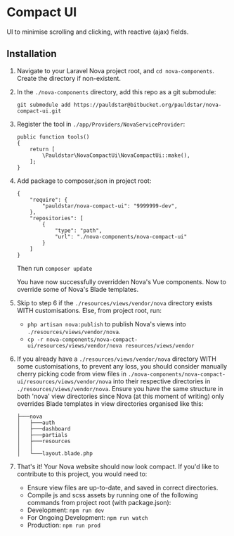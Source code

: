 # Compact UI

UI to minimise scrolling and clicking, with reactive (ajax) fields.

## Installation
1. Navigate to your Laravel Nova project root, and `cd nova-components`. Create the directory if non-existent.

2. In the `./nova-components` directory, add this repo as a git submodule:
    ```$xslt
    git submodule add https://pauldstar@bitbucket.org/pauldstar/nova-compact-ui.git
    ```

3. Register the tool in `./app/Providers/NovaServiceProvider`:
    ```$xslt
    public function tools()
    {
        return [
            \Pauldstar\NovaCompactUi\NovaCompactUi::make(),
        ];
    }
    ```

4. Add package to composer.json in project root:
    ```$xslt
    {
        "require": {
            "pauldstar/nova-compact-ui": "9999999-dev",
        },
        "repositories": [
            {
                "type": "path",
                "url": "./nova-components/nova-compact-ui"
            }
        ]
    }
    ```

   Then run `composer update`

   You have now successfully overridden Nova's Vue components. Now to override some of Nova's Blade templates.

5. Skip to step 6 if the `./resources/views/vendor/nova` directory exists WITH customisations. Else, from project root, run:
    * `php artisan nova:publish` to publish Nova's views into `./resources/views/vendor/nova`.
    * `cp -r nova-components/nova-compact-ui/resources/views/vendor/nova resources/views/vendor`

6. If you already have a `./resources/views/vendor/nova` directory WITH some customisations, to prevent any loss, you should consider manually cherry picking code from view files in `./nova-components/nova-compact-ui/resources/views/vendor/nova` into their respective directories in `./resources/views/vendor/nova`. Ensure you have the same structure in both 'nova' view directories since Nova (at this moment of writing) only overrides Blade templates in view directories organised like this:
    ```$xslt
    ├───nova
    │   ├───auth
    │   ├───dashboard
    │   ├───partials
    │   ├───resources
    │   │
    │   └───layout.blade.php
    ```

7. That's it! Your Nova website should now look compact. If you'd like to contribute to this project, you would need to:
    * Ensure view files are up-to-date, and saved in correct directories.
    * Compile js and scss assets by running one of the following commands from project root (with package.json):
    * Development: `npm run dev`
    * For Ongoing Development: `npm run watch`
    * Production: `npm run prod`

